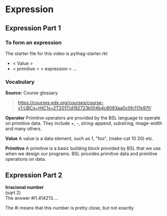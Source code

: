 # Expression
## Expression Part 1
### To form an expression
The starter file for this video is pythag-starter.rkt
* < Value >
* < primitive > < expression > ...

### Vocabulary
**Source:**
Course glossary
> https://courses.edx.org/courses/course-v1:UBCx+HtC1x+2T2017/d192723b104b4c8093aa0c0fc117e97f/

**Operator**
Primitive operators are provided by the BSL language to operate on primitive data. They include  +, -, string-append, substring, image-width and many others.

**Value**
A value is a data element, such as 1, "foo", (make-cat 10 20) etc.

**Primitive**
A primitive is a basic building block provided by BSL that we use when we design our programs. BSL provides primitive data and primitive operations on data.

## Expression Part 2
**Irracional number**  
(sqrt 2)  
The answer #i1.414213....  

The #i means that this number is pretty close, but not exactly

